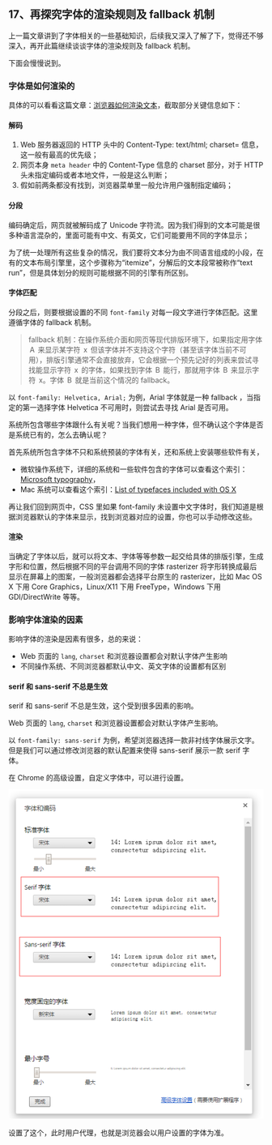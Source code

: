 ## 17、再探究字体的渲染规则及 fallback 机制

上一篇文章讲到了字体相关的一些基础知识，后续我又深入了解了下，觉得还不够深入，再开此篇继续谈谈字体的渲染规则及 fallback 机制。

下面会慢慢说到。

### 字体是如何渲染的

具体的可以看看这篇文章：[浏览器如何渲染文本](http://blog.jjgod.org/2011/04/09/how-do-browsers-render-text/)，截取部分关键信息如下：

#### 解码

1. Web 服务器返回的 HTTP 头中的 Content-Type: text/html; charset= 信息，这一般有最高的优先级；
2. 网页本身 `meta header` 中的 Content-Type 信息的 charset 部分，对于 HTTP 头未指定编码或者本地文件，一般是这么判断；
3. 假如前两条都没有找到，浏览器菜单里一般允许用户强制指定编码；

#### 分段

编码确定后，网页就被解码成了 Unicode 字符流。因为我们得到的文本可能是很多种语言混杂的，里面可能有中文、有英文，它们可能要用不同的字体显示；

为了统一处理所有这些复杂的情况，我们要将文本分为由不同语言组成的小段，在有的文本布局引擎里，这个步骤称为“itemize”，分解后的文本段常被称作“text run”，但是具体划分的规则可能根据不同的引擎有所区别。

#### 字体匹配

分段之后，则要根据设置的不同 `font-family` 对每一段文字进行字体匹配。这里遵循字体的 fallback 机制。

> fallback 机制：在操作系统介面和网页等现代排版环境下，如果指定用字体  A  来显示某字符  x  但该字体并不支持这个字符（甚至该字体当前不可用），排版引擎通常不会直接放弃，它会根据一个预先记好的列表来尝试寻找能显示字符  x  的字体，如果找到字体  B  能行，那就用字体  B  来显示字符  x。字体  B  就是当前这个情况的 fallback。

以 `font-family: Helvetica, Arial;` 为例，Arial 字体就是一种 fallback ，当指定的第一选择字体 Helvetica 不可用时，则尝试去寻找 Arial 是否可用。

系统所包含哪些字体跟什么有关呢？当我们想用一种字体，但不确认这个字体是否是系统已有的，怎么去确认呢？

首先系统所包含字体不只和系统预装的字体有关，还和系统上安装哪些软件有关，

- 微软操作系统下，详细的系统和一些软件包含的字体可以查看这个索引：[Microsoft typography](http://www.microsoft.com/typography/fonts/product.aspx)，
- Mac 系统可以查看这个索引：[List of typefaces included with OS X](https://en.wikipedia.org/wiki/List_of_Mac_OS_X_fonts)

再让我们回到网页中，CSS 里如果 font-family 未设置中文字体时，我们知道是根据浏览器默认的字体来显示，找到浏览器对应的设置，你也可以手动修改这些。

#### 渲染

当确定了字体以后，就可以将文本、字体等等参数一起交给具体的排版引擎，生成字形和位置，然后根据不同的平台调用不同的字体 rasterizer 将字形转换成最后显示在屏幕上的图案，一般浏览器都会选择平台原生的 rasterizer，比如 Mac OS X 下用 Core Graphics，Linux/X11 下用 FreeType，Windows 下用 GDI/DirectWrite 等等。

### 影响字体渲染的因素

影响字体的渲染是因素有很多，总的来说：

- Web 页面的 `lang`, `charset` 和浏览器设置都会对默认字体产生影响
- 不同操作系统、不同浏览器都默认中文、英文字体的设置都有区别

#### serif 和 sans-serif 不总是生效

serif 和 sans-serif 不总是生效，这个受到很多因素的影响。

Web 页面的 `lang`, `charset` 和浏览器设置都会对默认字体产生影响。

以 `font-family: sans-serif` 为例，希望浏览器选择一款非衬线字体展示文字。但是我们可以通过修改浏览器的默认配置来使得 sans-serif 展示一款 serif 字体。

在 Chrome 的高级设置，自定义字体中，可以进行设置。

![image](./img/a7939d7a-dc01-11e6-8bd5-d80dcd64408f.png)

设置了这个，此时用户代理，也就是浏览器会以用户设置的字体为准。
